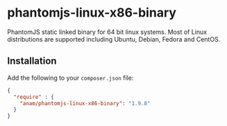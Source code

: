 # phantomjs-linux-x86-binary
PhantomJS static linked binary for 64 bit linux systems. Most of Linux distributions are supported including Ubuntu, Debian, Fedora and CentOS.

## Installation

Add the following to your `composer.json` file:

```json
{
  "require" : {
    "anam/phantomjs-linux-x86-binary": "1.9.8"
  }
}
```
